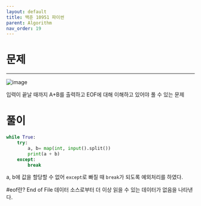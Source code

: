 ```yaml
---
layout: default
title: 백준 10951 파이썬
parent: Algorithm
nav_order: 19
---
```



# 문제

---
![image](https://github.com/cjddn/cjddn.github.io/assets/137849066/23375a58-9771-4f0a-97a6-c66282b24371)

입력이 끝날 때까지 A+B를 출력하고 EOF에 대해 이해하고 있어야 풀 수 있는 문제

# 풀이
```python
while True:
    try:
        a, b= map(int, input().split())
        print(a + b)
    except:
        break
``` 
a, b에 값을 할당할 수 없어 `except`로 빠질 때 `break`가 되도록 예외처리를 하였다.

#eof란?
End of File 데이터 소스로부터 더 이상 읽을 수 있는 데이터가 없음을 나타낸다.